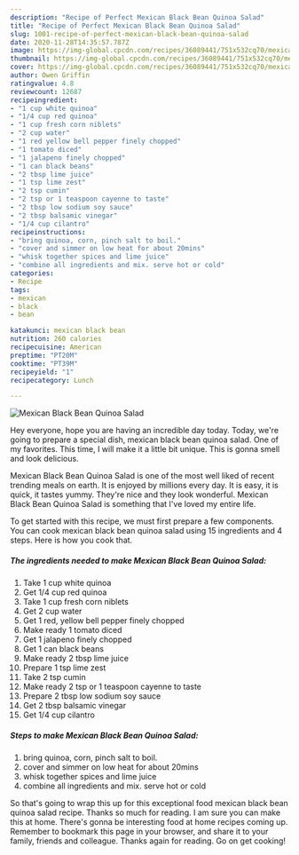 ```yaml
---
description: "Recipe of Perfect Mexican Black Bean Quinoa Salad"
title: "Recipe of Perfect Mexican Black Bean Quinoa Salad"
slug: 1001-recipe-of-perfect-mexican-black-bean-quinoa-salad
date: 2020-11-28T14:35:57.787Z
image: https://img-global.cpcdn.com/recipes/36089441/751x532cq70/mexican-black-bean-quinoa-salad-recipe-main-photo.jpg
thumbnail: https://img-global.cpcdn.com/recipes/36089441/751x532cq70/mexican-black-bean-quinoa-salad-recipe-main-photo.jpg
cover: https://img-global.cpcdn.com/recipes/36089441/751x532cq70/mexican-black-bean-quinoa-salad-recipe-main-photo.jpg
author: Owen Griffin
ratingvalue: 4.8
reviewcount: 12687
recipeingredient:
- "1 cup white quinoa"
- "1/4 cup red quinoa"
- "1 cup fresh corn niblets"
- "2 cup water"
- "1 red yellow bell pepper finely chopped"
- "1 tomato diced"
- "1 jalapeno finely chopped"
- "1 can black beans"
- "2 tbsp lime juice"
- "1 tsp lime zest"
- "2 tsp cumin"
- "2 tsp or 1 teaspoon cayenne to taste"
- "2 tbsp low sodium soy sauce"
- "2 tbsp balsamic vinegar"
- "1/4 cup cilantro"
recipeinstructions:
- "bring quinoa, corn, pinch salt to boil."
- "cover and simmer on low heat for about 20mins"
- "whisk together spices and lime juice"
- "combine all ingredients and mix. serve hot or cold"
categories:
- Recipe
tags:
- mexican
- black
- bean

katakunci: mexican black bean 
nutrition: 260 calories
recipecuisine: American
preptime: "PT20M"
cooktime: "PT39M"
recipeyield: "1"
recipecategory: Lunch

---
```



![Mexican Black Bean Quinoa Salad](https://img-global.cpcdn.com/recipes/36089441/751x532cq70/mexican-black-bean-quinoa-salad-recipe-main-photo.jpg)

Hey everyone, hope you are having an incredible day today. Today, we're going to prepare a special dish, mexican black bean quinoa salad. One of my favorites. This time, I will make it a little bit unique. This is gonna smell and look delicious.

Mexican Black Bean Quinoa Salad is one of the most well liked of recent trending meals on earth. It is enjoyed by millions every day. It is easy, it is quick, it tastes yummy. They're nice and they look wonderful. Mexican Black Bean Quinoa Salad is something that I've loved my entire life.




To get started with this recipe, we must first prepare a few components. You can cook mexican black bean quinoa salad using 15 ingredients and 4 steps. Here is how you cook that.

<!--inarticleads1-->

##### The ingredients needed to make Mexican Black Bean Quinoa Salad:

1. Take 1 cup white quinoa
1. Get 1/4 cup red quinoa
1. Take 1 cup fresh corn niblets
1. Get 2 cup water
1. Get 1 red, yellow bell pepper finely chopped
1. Make ready 1 tomato diced
1. Get 1 jalapeno finely chopped
1. Get 1 can black beans
1. Make ready 2 tbsp lime juice
1. Prepare 1 tsp lime zest
1. Take 2 tsp cumin
1. Make ready 2 tsp or 1 teaspoon cayenne to taste
1. Prepare 2 tbsp low sodium soy sauce
1. Get 2 tbsp balsamic vinegar
1. Get 1/4 cup cilantro




<!--inarticleads2-->

##### Steps to make Mexican Black Bean Quinoa Salad:

1. bring quinoa, corn, pinch salt to boil.
1. cover and simmer on low heat for about 20mins
1. whisk together spices and lime juice
1. combine all ingredients and mix. serve hot or cold




So that's going to wrap this up for this exceptional food mexican black bean quinoa salad recipe. Thanks so much for reading. I am sure you can make this at home. There's gonna be interesting food at home recipes coming up. Remember to bookmark this page in your browser, and share it to your family, friends and colleague. Thanks again for reading. Go on get cooking!
